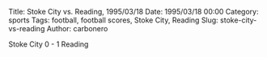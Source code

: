 Title: Stoke City vs. Reading, 1995/03/18
Date: 1995/03/18 00:00
Category: sports
Tags: football, football scores, Stoke City, Reading
Slug: stoke-city-vs-reading
Author: carbonero


Stoke City 0 - 1 Reading
